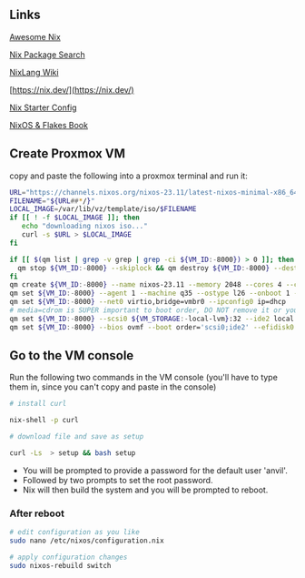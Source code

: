 ## Links
[Awesome Nix](https://github.com/nix-community/awesome-nix)

[Nix Package Search](https://search.nixos.org/packages)

[NixLang Wiki](https://nixlang.wiki/)

[https://nix.dev/](https://nix.dev/)

[Nix Starter Config](https://github.com/Misterio77/nix-starter-configs)

[NixOS & Flakes Book](https://nixos-and-flakes.thiscute.world/introduction/)


## Create Proxmox VM
copy and paste the following into a proxmox terminal and run it:

```bash
URL="https://channels.nixos.org/nixos-23.11/latest-nixos-minimal-x86_64-linux.iso"
FILENAME="${URL##*/}"
LOCAL_IMAGE=/var/lib/vz/template/iso/$FILENAME
if [[ ! -f $LOCAL_IMAGE ]]; then 
   echo "downloading nixos iso..."
   curl -s $URL > $LOCAL_IMAGE
fi

if [[ $(qm list | grep -v grep | grep -ci ${VM_ID:-8000}) > 0 ]]; then
  qm stop ${VM_ID:-8000} --skiplock && qm destroy ${VM_ID:-8000} --destroy-unreferenced-disks --purge
fi
qm create ${VM_ID:-8000} --name nixos-23.11 --memory 2048 --cores 4 --cpu cputype=host
qm set ${VM_ID:-8000} --agent 1 --machine q35 --ostype l26 --onboot 1 --scsihw virtio-scsi-pci 
qm set ${VM_ID:-8000} --net0 virtio,bridge=vmbr0 --ipconfig0 ip=dhcp
# media=cdrom is SUPER important to boot order, DO NOT remove it or your life will be pain!
qm set ${VM_ID:-8000} --scsi0 ${VM_STORAGE:-local-lvm}:32 --ide2 local:iso/$FILENAME,media=cdrom
qm set ${VM_ID:-8000} --bios ovmf --boot order='scsi0;ide2' --efidisk0 ${VM_STORAGE:-local-lvm}:0,pre-enrolled-keys=0,efitype=4m,size=528K 

```

## Go to the VM console
Run the following two commands in the VM console (you'll have to type them in, since you can't copy and paste in the console)
```bash
# install curl

nix-shell -p curl

# download file and save as setup

curl -Ls  > setup && bash setup

```

- You will be prompted to provide a password for the default user 'anvil'.
- Followed by two prompts to set the root password.
- Nix will then build the system and you will be prompted to reboot. 

### After reboot
```bash
# edit configuration as you like
sudo nano /etc/nixos/configuration.nix

# apply configuration changes
sudo nixos-rebuild switch
```


